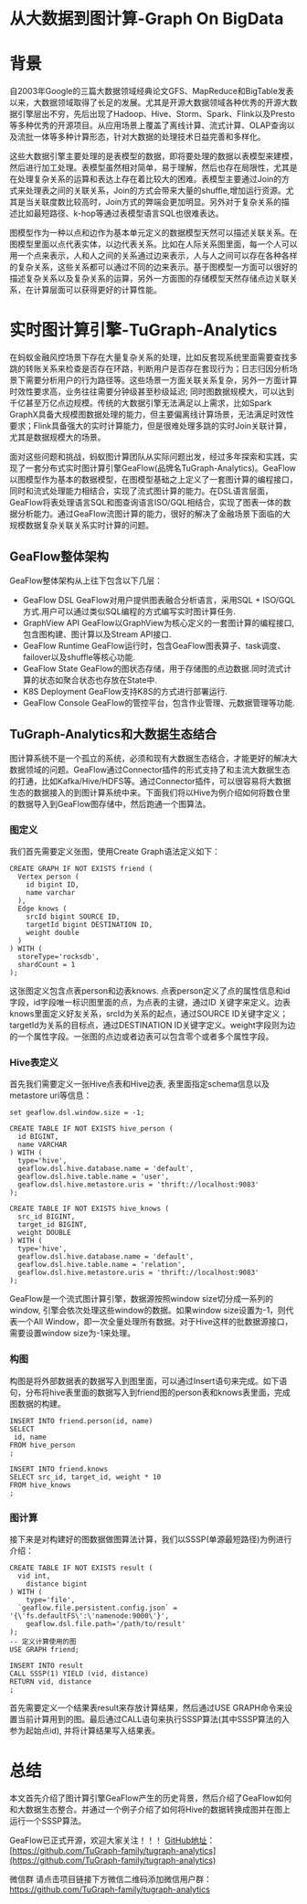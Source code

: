 # 从大数据到图计算-Graph On BigData

# 背景

   自2003年Google的三篇大数据领域经典论文GFS、MapReduce和BigTable发表以来，大数据领域取得了长足的发展。尤其是开源大数据领域各种优秀的开源大数据引擎层出不穷，先后出现了Hadoop、Hive、Storm、Spark、Flink以及Presto等多种优秀的开源项目。从应用场景上覆盖了离线计算、流式计算、OLAP查询以及流批一体等多种计算形态，针对大数据的处理技术日益完善和多样化。
   
  这些大数据引擎主要处理的是表模型的数据，即将要处理的数据以表模型来建模，然后进行加工处理。表模型虽然相对简单，易于理解，然后也存在局限性，尤其是在处理复杂关系的运算和表达上存在着比较大的困难。表模型主要通过Join的方式来处理表之间的关联关系，Join的方式会带来大量的shuffle,增加运行资源。尤其是当关联度数比较高时，Join方式的弊端会更加明显。另外对于复杂关系的描述比如最短路径、k-hop等通过表模型语言SQL也很难表达。
  
  图模型作为一种以点和边作为基本单元定义的数据模型天然可以描述关联关系。在图模型里面以点代表实体，以边代表关系。比如在人际关系图里面，每一个人可以用一个点来表示，人和人之间的关系通过边来表示，人与人之间可以存在各种各样的复杂关系，这些关系都可以通过不同的边来表示。基于图模型一方面可以很好的描述复杂关系以及复杂关系的运算，另外一方面图的存储模型天然存储点边关联关系，在计算层面可以获得更好的计算性能。


# 实时图计算引擎-TuGraph-Analytics

   在蚂蚁金融风控场景下存在大量复杂关系的处理，比如反套现系统里面需要查找多跳的转账关系来检查是否存在环路，判断用户是否存在套现行为；日志归因分析场景下需要分析用户的行为路径等。这些场景一方面关联关系复杂，另外一方面计算时效性要求高，业务往往需要分钟级甚至秒级延迟; 同时图数据规模大，可以达到千亿甚至万亿点边规模。传统的大数据引擎无法满足以上需求，比如Spark GraphX具备大规模图数据处理的能力，但主要偏离线计算场景，无法满足时效性要求；Flink具备强大的实时计算能力，但是很难处理多跳的实时Join关联计算，尤其是数据规模大的场景。
   
  面对这些问题和挑战，蚂蚁图计算团队从实际问题出发，经过多年探索和实践，实现了一套分布式实时图计算引擎GeaFlow(品牌名TuGraph-Analytics)。GeaFlow以图模型作为基本的数据模型，在图模型基础之上定义了一套图计算的编程接口，同时和流式处理能力相结合，实现了流式图计算的能力。在DSL语言层面，GeaFlow将表处理语言SQL和图查询语言ISO/GQL相结合，实现了图表一体的数据分析能力。通过GeaFlow流图计算的能力，很好的解决了金融场景下面临的大规模数据复杂关联关系实时计算的问题。
  
## GeaFlow整体架构

 GeaFlow整体架构从上往下包含以下几层：
 
* GeaFlow DSL GeaFlow对用户提供图表融合分析语言，采用SQL + ISO/GQL方式.用户可以通过类似SQL编程的方式编写实时图计算任务.
* GraphView API GeaFlow以GraphView为核心定义的一套图计算的编程接口,包含图构建、图计算以及Stream API接口.
* GeaFlow Runtime GeaFlow运行时，包含GeaFlow图表算子、task调度、failover以及shuffle等核心功能.
* GeaFlow State GeaFlow的图状态存储，用于存储图的点边数据.同时流式计算的状态如聚合状态也存放在State中.
* K8S Deployment GeaFlow支持K8S的方式进行部署运行.
* GeaFlow Console GeaFlow的管控平台，包含作业管理、元数据管理等功能.

## TuGraph-Analytics和大数据生态结合
图计算系统不是一个孤立的系统，必须和现有大数据生态结合，才能更好的解决大数据领域的问题。GeaFlow通过Connector插件的形式支持了和主流大数据生态的打通，比如Kafka/Hive/HDFS等。通过Connector插件，可以很容易将大数据生态的数据接入的到图计算系统中来。下面我们将以Hive为例介绍如何将数仓里的数据导入到GeaFlow图存储中，然后跑通一个图算法。

### 图定义

我们首先需要定义张图，使用Create Graph语法定义如下：
```
CREATE GRAPH IF NOT EXISTS friend (
  Vertex person (
    id bigint ID,
    name varchar
  ),
  Edge knows (
    srcId bigint SOURCE ID,
    targetId bigint DESTINATION ID,
    weight double
  )
) WITH (
  storeType='rocksdb',
  shardCount = 1
);
```
这张图定义包含点表person和边表knows. 点表person定义了点的属性信息和id字段，id字段唯一标识图里面的点，为点表的主键，通过ID 关键字来定义。边表knows里面定义好友关系，srcId为关系的起点，通过SOURCE ID关键字定义；targetId为关系的目标点，通过DESTINATION ID关键字定义。weight字段则为边的一个属性字段。一张图的点边或者边表可以包含零个或者多个属性字段。

### Hive表定义

首先我们需要定义一张Hive点表和Hive边表, 表里面指定schema信息以及metastore uri等信息：
```
set geaflow.dsl.window.size = -1;

CREATE TABLE IF NOT EXISTS hive_person (
  id BIGINT,
  name VARCHAR
) WITH (
  type='hive',
  geaflow.dsl.hive.database.name = 'default',
  geaflow.dsl.hive.table.name = 'user',
  geaflow.dsl.hive.metastore.uris = 'thrift://localhost:9083'
);

CREATE TABLE IF NOT EXISTS hive_knows (
  src_id BIGINT,
  target_id BIGINT,
  weight DOUBLE
) WITH (
  type='hive',
  geaflow.dsl.hive.database.name = 'default',
  geaflow.dsl.hive.table.name = 'relation',
  geaflow.dsl.hive.metastore.uris = 'thrift://localhost:9083'
);
```
GeaFlow是一个流式图计算引擎，数据源按照window size切分成一系列的window, 引擎会依次处理这些window的数据。如果window size设置为-1，则代表一个All Window，即一次全量处理所有数据。对于Hive这样的批数据源接口，需要设置window size为-1来处理。

### 构图

构图是将外部数据表的数据写入到图里面，可以通过Insert语句来完成。如下语句，分布将hive表里面的数据写入到friend图的person表和knows表里面，完成图数据的构建。
```
INSERT INTO friend.person(id, name)
SELECT
 id, name
FROM hive_person
;

INSERT INTO friend.knows
SELECT src_id, target_id, weight * 10
FROM hive_knows
;
```

### 图计算

接下来是对构建好的图数据做图算法计算，我们以SSSP(单源最短路径)为例进行介绍：
```
CREATE TABLE IF NOT EXISTS result (
  vid int,
	distance bigint
) WITH (
	type='file',
  `geaflow.file.persistent.config.json` = '{\'fs.defaultFS\':\'namenode:9000\'}',
	geaflow.dsl.file.path='/path/to/result'
);
-- 定义计算使用的图
USE GRAPH friend;

INSERT INTO result
CALL SSSP(1) YIELD (vid, distance)
RETURN vid, distance
;
```

首先需要定义一个结果表result来存放计算结果，然后通过USE GRAPH命令来设置当前计算用到的图。最后通过CALL语句来执行SSSP算法(其中SSSP算法的入参为起始点id), 并将计算结果写入结果表。

# 总结

本文首先介绍了图计算引擎GeaFlow产生的历史背景，然后介绍了GeaFlow如何和大数据生态整合。并通过一个例子介绍了如何将Hive的数据转换成图并在图上运行一个SSSP算法。

GeaFlow已正式开源，欢迎大家关注！！！
[GitHub地址](https://github.com/TuGraph-family/tugraph-analytics)：[https://github.com/TuGraph-family/tugraph-analytics](https://github.com/TuGraph-family/tugraph-analytics)

微信群
请点击项目链接下方微信二维码添加微信用户群：https://github.com/TuGraph-family/tugraph-analytics



